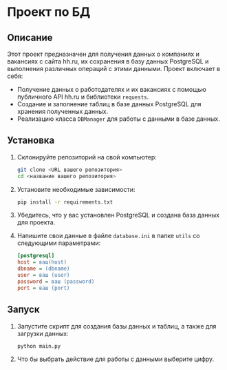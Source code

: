 # Проект по БД

## Описание

Этот проект предназначен для получения данных о компаниях и вакансиях с сайта hh.ru, их сохранения в базу данных PostgreSQL и выполнения различных операций с этими данными. Проект включает в себя:

- Получение данных о работодателях и их вакансиях с помощью публичного API hh.ru и библиотеки `requests`.
- Создание и заполнение таблиц в базе данных PostgreSQL для хранения полученных данных.
- Реализацию класса `DBManager` для работы с данными в базе данных.

## Установка

1. Склонируйте репозиторий на свой компьютер:
    ```sh
    git clone <URL вашего репозитория>
    cd <название вашего репозитория>
    ```

2. Установите необходимые зависимости:
    ```sh
    pip install -r requirements.txt
    ```

3. Убедитесь, что у вас установлен PostgreSQL и создана база данных для проекта.

4. Напишите свои данные в файле `database.ini` в папке `utils` со следующими параметрами:
    ```ini
    [postgresql]
    host = ваш(host)
    dbname = (dbname)
    user = ваш (user)
    password = ваш (password)
    port = ваш (port)
    ```

## Запуск

1. Запустите скрипт для создания базы данных и таблиц, а также для загрузки данных:
    ```sh
    python main.py
    ```

2. Что бы выбрать действие для работы с данными выберите цифру.

